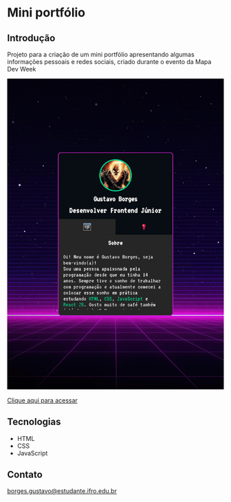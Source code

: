 # Mini portfólio

## Introdução
Projeto para a criação de um mini portfólio apresentando algumas informações pessoais e redes sociais, criado durante o evento da Mapa Dev Week

![image.png](.github/preview.png)

[Clique aqui para acessar](https://gustavotht21.github.io/mini-portfolio/)

## Tecnologias

- HTML
- CSS
- JavaScript

## Contato

borges.gustavo@estudante.ifro.edu.br
